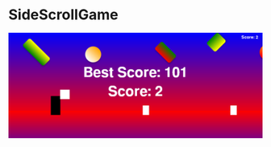 # SideScrollGame
![N|Solid](https://github.com/mKomorek/SideScrollGame/blob/master/images/gameScreen.png)
